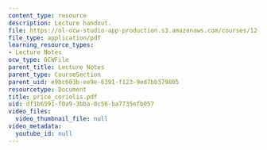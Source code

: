 ```yaml
---
content_type: resource
description: Lecture handout.
file: https://ol-ocw-studio-app-production.s3.amazonaws.com/courses/12-800-fluid-dynamics-of-the-atmosphere-and-ocean-fall-2004/df1b6591f0a93bba0c56ba7735efb057_price_coriolis.pdf
file_type: application/pdf
learning_resource_types:
- Lecture Notes
ocw_type: OCWFile
parent_title: Lecture Notes
parent_type: CourseSection
parent_uid: e9bc603b-ee9e-6391-f123-9ed7bb379805
resourcetype: Document
title: price_coriolis.pdf
uid: df1b6591-f0a9-3bba-0c56-ba7735efb057
video_files:
  video_thumbnail_file: null
video_metadata:
  youtube_id: null
---
```

